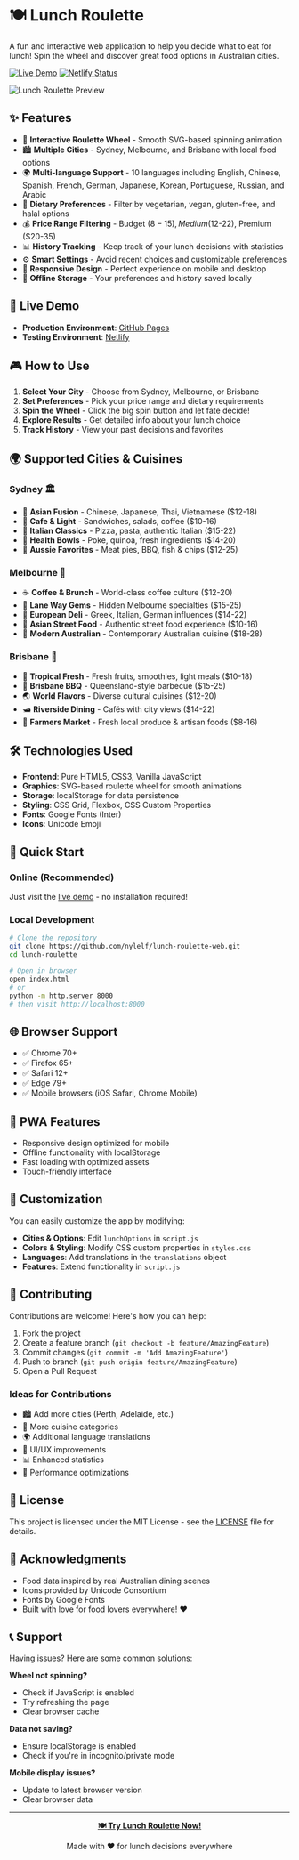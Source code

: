 # 🍽️ Lunch Roulette

A fun and interactive web application to help you decide what to eat for lunch! Spin the wheel and discover great food options in Australian cities.

[![Live Demo](https://img.shields.io/badge/demo-live-success)](https://nylelf.github.io/lunch-roulette-web)
[![Netlify Status](https://img.shields.io/badge/netlify-deployed-success)](https://lunch-roulette-test.netlify.app)

![Lunch Roulette Preview](https://via.placeholder.com/800x400/FF6B35/FFFFFF?text=Lunch+Roulette+🍽️)

## ✨ Features

- 🎯 **Interactive Roulette Wheel** - Smooth SVG-based spinning animation
- 🏙️ **Multiple Cities** - Sydney, Melbourne, and Brisbane with local food options
- 🌍 **Multi-language Support** - 10 languages including English, Chinese, Spanish, French, German, Japanese, Korean, Portuguese, Russian, and Arabic
- 🍴 **Dietary Preferences** - Filter by vegetarian, vegan, gluten-free, and halal options
- 💰 **Price Range Filtering** - Budget ($8-15), Medium ($12-22), Premium ($20-35)
- 📊 **History Tracking** - Keep track of your lunch decisions with statistics
- ⚙️ **Smart Settings** - Avoid recent choices and customizable preferences
- 📱 **Responsive Design** - Perfect experience on mobile and desktop
- 💾 **Offline Storage** - Your preferences and history saved locally

## 🚀 Live Demo

- **Production Environment**: [GitHub Pages](https://nylelf.github.io/lunch-roulette-web)
- **Testing Environment**: [Netlify](https://lunch-roulette-test.netlify.app)

## 🎮 How to Use

1. **Select Your City** - Choose from Sydney, Melbourne, or Brisbane
2. **Set Preferences** - Pick your price range and dietary requirements
3. **Spin the Wheel** - Click the big spin button and let fate decide!
4. **Explore Results** - Get detailed info about your lunch choice
5. **Track History** - View your past decisions and favorites

## 🌍 Supported Cities & Cuisines

### Sydney 🏛️
- 🥢 **Asian Fusion** - Chinese, Japanese, Thai, Vietnamese ($12-18)
- 🥪 **Cafe & Light** - Sandwiches, salads, coffee ($10-16)
- 🍝 **Italian Classics** - Pizza, pasta, authentic Italian ($15-22)
- 🥗 **Health Bowls** - Poke, quinoa, fresh ingredients ($14-20)
- 🥧 **Aussie Favorites** - Meat pies, BBQ, fish & chips ($12-25)

### Melbourne 🎨
- ☕ **Coffee & Brunch** - World-class coffee culture ($12-20)
- 🏪 **Lane Way Gems** - Hidden Melbourne specialties ($15-25)
- 🧀 **European Deli** - Greek, Italian, German influences ($14-22)
- 🍜 **Asian Street Food** - Authentic street food experience ($10-16)
- 🦘 **Modern Australian** - Contemporary Australian cuisine ($18-28)

### Brisbane 🌴
- 🥭 **Tropical Fresh** - Fresh fruits, smoothies, light meals ($10-18)
- 🍖 **Brisbane BBQ** - Queensland-style barbecue ($15-25)
- 🌏 **World Flavors** - Diverse cultural cuisines ($12-20)
- 🛥️ **Riverside Dining** - Cafés with city views ($14-22)
- 🥬 **Farmers Market** - Fresh local produce & artisan foods ($8-16)

## 🛠️ Technologies Used

- **Frontend**: Pure HTML5, CSS3, Vanilla JavaScript
- **Graphics**: SVG-based roulette wheel for smooth animations
- **Storage**: localStorage for data persistence
- **Styling**: CSS Grid, Flexbox, CSS Custom Properties
- **Fonts**: Google Fonts (Inter)
- **Icons**: Unicode Emoji

## 🚀 Quick Start

### Online (Recommended)
Just visit the [live demo](https://nylelf.github.io/lunch-roulette-web) - no installation required!

### Local Development
```bash
# Clone the repository
git clone https://github.com/nylelf/lunch-roulette-web.git
cd lunch-roulette

# Open in browser
open index.html
# or
python -m http.server 8000
# then visit http://localhost:8000
```

## 🌐 Browser Support

- ✅ Chrome 70+
- ✅ Firefox 65+
- ✅ Safari 12+
- ✅ Edge 79+
- ✅ Mobile browsers (iOS Safari, Chrome Mobile)

## 📱 PWA Features

- Responsive design optimized for mobile
- Offline functionality with localStorage
- Fast loading with optimized assets
- Touch-friendly interface

## 🎨 Customization

You can easily customize the app by modifying:

- **Cities & Options**: Edit `lunchOptions` in `script.js`
- **Colors & Styling**: Modify CSS custom properties in `styles.css`
- **Languages**: Add translations in the `translations` object
- **Features**: Extend functionality in `script.js`

## 🤝 Contributing

Contributions are welcome! Here's how you can help:

1. Fork the project
2. Create a feature branch (`git checkout -b feature/AmazingFeature`)
3. Commit changes (`git commit -m 'Add AmazingFeature'`)
4. Push to branch (`git push origin feature/AmazingFeature`)
5. Open a Pull Request

### Ideas for Contributions
- 🏙️ Add more cities (Perth, Adelaide, etc.)
- 🍕 More cuisine categories
- 🌍 Additional language translations
- 🎨 UI/UX improvements
- 📊 Enhanced statistics
- 🔧 Performance optimizations

## 📄 License

This project is licensed under the MIT License - see the [LICENSE](LICENSE) file for details.

## 🙏 Acknowledgments

- Food data inspired by real Australian dining scenes
- Icons provided by Unicode Consortium
- Fonts by Google Fonts
- Built with love for food lovers everywhere! ❤️

## 📞 Support

Having issues? Here are some common solutions:

**Wheel not spinning?**
- Check if JavaScript is enabled
- Try refreshing the page
- Clear browser cache

**Data not saving?**
- Ensure localStorage is enabled
- Check if you're in incognito/private mode

**Mobile display issues?**
- Update to latest browser version
- Clear browser data

---

<div align="center">

**[🍽️ Try Lunch Roulette Now!](https://nylelf.github.io/lunch-roulette-web)**

Made with ❤️ for lunch decisions everywhere

</div>